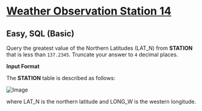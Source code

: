 # [Weather Observation Station 14](https://www.hackerrank.com/challenges/weather-observation-station-14/problem?isFullScreen=true)

## Easy, SQL (Basic)
Query the greatest value of the Northern Latitudes (LAT_N) from **STATION** that is less than `137.2345`. Truncate your answer to `4` decimal places.

**Input Format**

The **STATION** table is described as follows:

![Image](https://github.com/user-attachments/assets/d764f174-2c61-4117-abb5-f386e67ccba8)

where LAT_N is the northern latitude and LONG_W is the western longitude.